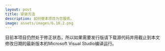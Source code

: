 ```yaml
---
layout: post
title: 安装方法
description: 如何使本项目为您服务。
image: assets/images/6.18.2.png
---
```


目前本项目仍然处于修正状态，所以如果需要发行版请下载源代码并用截止到本文修改日期的最新版本的Microsoft Visual Studio编译运行。